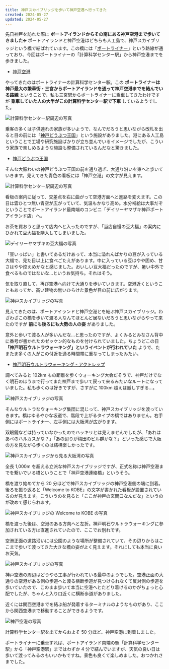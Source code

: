 ```yaml
---
title: 神戸スカイブリッジを歩いて神戸空港へ行ってきた
created: 2024-05-27
updated: 2024-05-27
---
```


先日神戸を訪れた際に **ポートアイランドからその南にある神戸空港まで歩いてきました✈️** ポートアイランドと神戸空港はどちらも人工島で、神戸スカイブリッジという橋で結ばれています。この橋には「[ポートライナー](https://www.knt-liner.co.jp/)」という路線が通っており、今回はポートライナーの「計算科学センター駅」から神戸空港までを歩きました。

- [神戸空港](https://www.kairport.co.jp/)

やってきたのはポートライナーの計算科学センター駅。この **ポートライナーは神戸最大の繁華街・三宮からポートアイランドを通って神戸空港までを結んでいる路線** ということで、私も三宮駅からポートライナーに乗車してきたわけですが **乗車していた人の大半がこの計算科学センター駅で下車** しているようでした。

![計算科学センター駅周辺の写真](f57944eb-3646-40be-ea07-00486d17dd00)

乗客の多くは子供連れの家族が多いようで、なんでだろうと思いながら改札を出ると目の前には「[神戸どうぶつ王国](https://www.kobe-oukoku.com/)」という施設がありました。港にある人工島ということで工場や研究施設ばかりが立ち並んでいるイメージでしたが、こういう家族で楽しめるような施設も整備されているんだなと驚きました。

- [神戸どうぶつ王国](https://www.kobe-oukoku.com/)

そんな大賑わいの神戸どうぶつ王国の前を通り過ぎ、大通り沿いを東へと歩いていきます。見えてきた青色の看板には「神戸空港」の文字が見えます。

![計算科学センター駅周辺の写真](72565c4c-f9a8-40f6-8f07-f30a0a587800)

看板の案内に従って、交差点を右に曲がって空港方面へと進路を変えます。この日は雲ひとつ無い青空が広がっていて、気温もかなり高め。水分補給は大事だぞということでポートアイランド最南端のコンビニ「デイリーヤマザキ神戸ポートアイランド店」へ。

お茶を買おうと思って店内へと入ったのですが、「当店自慢の豆大福」の案内にひかれて豆大福を購入してしまいました。

![デイリーヤマザキの豆大福の写真](fe8e5310-f5a0-4a09-2a36-8e07ab9ce900)

「豆いっぱい」と書いてあるだけあって、本当に溢れんばかりの豆が入っている大福で、見た目以上に食べごたえがあります。中に入っている豆はやや固め、甘さはやや控えめかなと感じました。おいしい豆大福だったのですが、暑い中外で食べるものではないな…というお気持ち。それはそう。

気を取り直して、再び空港へ向けて大通りを歩いていきます。空港近くということもあってか、高い建物の無いひらけた景色が目の前に広がります。

![神戸スカイブリッジの写真](06d40654-fa27-455c-dfce-230febfc6f00)

見えてきたのは、ポートアイランドと神戸空港とを結ぶ神戸スカイブリッジ。わざわざこの橋を歩いて渡る人なんてほとんど居ないだろうと思いながらやって来たのですが **前にも後ろにも大勢の人の姿** がありました。

意外と歩いて渡る人が多いんだな…と思ったのですが、よくみるとみなさん背中に番号が書かれたのゼッケン的なものを付けられていました。ちょうどこの日 **「神戸明石ウルトラウォーキング」というイベントが行われていた** ようで、たまたま多くの人がこの付近を通る時間帯に重なってしまったみたい。

- [神戸明石ウルトラウォーキング - アクトレップ](https://www.actrep-sports.com/kobe-akashi-ultrawalking/)

調べてみると 102km もの距離を歩くウォーキング大会だそうで、神戸だけでなく明石のほうまで行ってまた神戸まで歩いて戻って来るみたいなルートになっていました。私も歩くのは好きですが、さすがに 100km 超えは厳しすぎる…。

![神戸スカイブリッジの写真](6864c4b0-8b3e-4888-c749-167763251f00)

そんなウルトラなウォーキング集団に混じって、神戸スカイブリッジを渡っていきます。橋はゆるやかな坂道で、階段で上がるタイプの橋ではありません。右手側にはポートライナー、左手側には大阪湾が広がります。

双眼鏡などは持っていなかったのでハッキリとは見えませんでしたが、「あれはあべのハルカスかな？」「あの辺りが梅田のビル群かな？」といった感じで大阪の方を見ながら歩くのは結構楽しかったです。

![神戸スカイブリッジから見る大阪湾の写真](fb087610-6f87-43fb-90f6-1c5c54b9d100)

全長 1,000m を超える立派な神戸スカイブリッジですが、正式名称は神戸空港までを繋いでいる橋ということで「神戸空港連絡橋」というそう。

橋を渡り始めてから 20 分ほどで神戸スカイブリッジの神戸空港側の端に到着。後ろを振り返ると「Welcome to KOBE」の文字が書かれた看板が設置されているのが見えます。こういうのを見ると「ここが神戸の玄関口なんだな」というのが改めて感じられます。

![神戸スカイブリッジの Welcome to KOBE の写真](c418a1ac-8ad3-4507-a668-b9d66431b500)

橋を渡った後は、空港のある方向へと左折。神戸明石ウルトラウォーキングに参加されている方は直進されていたので、ここでお別れです。

空港正面の道路沿いには公園のような場所が整備されていて、その辺りからはここまで歩いて渡ってきた大きな橋の姿がよく見えます。それにしても本当に良いお天気。

![神戸スカイブリッジの写真](735c53ad-dbe2-4bc4-f8fa-2c317e9ec900)

神戸空港の周辺はどうやら工事が行われている最中のようでした。空港正面の大通りの空港がある側の歩道へと渡る横断歩道が見つけられなくて反対側の歩道を歩いていたので、このまま歩いて本当に空港へとたどり着けるのかがちょっと心配でしたが、ちゃんと入り口近くに横断歩道がありました。

近くには関西空港までを結ぶ船が発着するターミナルのようなものがあり、ここから関西空港まで移動することができるようです。

![神戸空港の写真](a7104f10-8193-43aa-94d9-41c657075700)

計算科学センター駅を出てからおよそ 50 分ほど、神戸空港に到着しました。

ポートライナーに乗車すれば、ポートアイランド南端の駅「計算科学センター駅」から「神戸空港駅」まではわずか 4 分で結んでいますが、天気の良い日は歩いて渡ってみるのもいいかもですね。景色も良くて楽しめました。おつかれさまでした。
